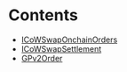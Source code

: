 

# Contents
- [ICoWSwapOnchainOrders](CoWSwapOnchainOrders.sol/contract.ICoWSwapOnchainOrders.md)
- [ICoWSwapSettlement](CoWSwapSettlement.sol/contract.ICoWSwapSettlement.md)
- [GPv2Order](GPv2Order.sol/contract.GPv2Order.md)
